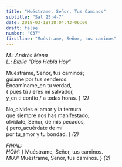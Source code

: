 ```yaml
---
title: "Muéstrame, Señor, Tus Caminos"
subtitle: "Sal 25:4-7"
date: 2018-03-18T18:04:43-06:00
draft: false
number: "037"
firstline: "Muéstrame, Señor, tus caminos"
---
```


_M.: Andrés Mena_  
_L.: Biblia "Dios Habla Hoy"_

Muéstrame, Señor, tus caminos;  
guíame por tus senderos.  
Encamíname_en tu verdad,  
{ pues tú / eres mi salvador,  
y_en ti confío / a todas horas. } _(2)_

No_olvides el amor y la ternura  
que siempre nos has manifestado;  
olvídate, Señor, de mis pecados,  
{ pero_acuérdate de mí  
por tu_amor y tu bondad. } _(2)_

_FINAL:_  
_HOM:_ <span class="men"> { Muéstrame, Señor, tus caminos.</span>  
_MUJ:_ <span class="women">Muéstrame, Señor, tus caminos. }</span> _(2)_